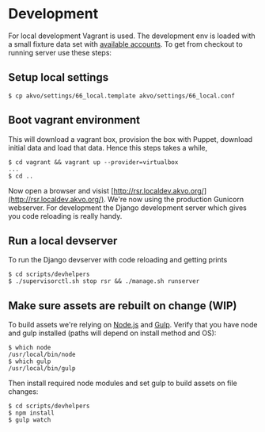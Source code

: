 # Development
For local development Vagrant is used. The development env is loaded with a small fixture data set with [available accounts](docs/RSR%20Developer%20Documentation/Environment%20Setup/Accounts.md). To get from checkout to running server use these steps:

## Setup local settings
```shell
$ cp akvo/settings/66_local.template akvo/settings/66_local.conf
```

## Boot vagrant environment
This will download a vagrant box, provision the box with Puppet, download initial data and load that data. Hence this steps takes a while,
```shell
$ cd vagrant && vagrant up --provider=virtualbox
...
$ cd ..
```
Now open a browser and visist [http://rsr.localdev.akvo.org/](http://rsr.localdev.akvo.org/). We're now using the production Gunicorn webserver. For development the Django development server which gives you code reloading is really handy.

## Run a local devserver
To run the Django devserver with code reloading and getting prints
```shell
$ cd scripts/devhelpers
$ ./supervisorctl.sh stop rsr && ./manage.sh runserver
```

## Make sure assets are rebuilt on change (WIP)
To build assets we're relying on [Node.js](http://nodejs.org) and [Gulp](http://gulpjs.com). 
Verify that you have node and gulp installed (paths will depend on install method and OS):
```shell
$ which node
/usr/local/bin/node
$ which gulp
/usr/local/bin/gulp
```
Then install required node modules and set gulp to build assets on file changes:
```shell
$ cd scripts/devhelpers
$ npm install
$ gulp watch
```

